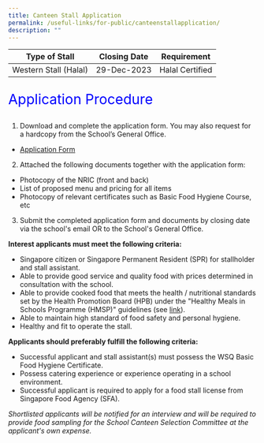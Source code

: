 ```yaml
---
title: Canteen Stall Application
permalink: /useful-links/for-public/canteenstallapplication/
description: ""
---
```

| Type of Stall | Closing Date | Requirement |
| -------- | -------- | -------- |
| Western Stall (Halal)     | 29-Dec-2023     | Halal Certified  |

<p style="color:blue; font-size:28px">Application Procedure</p>

1.  Download and complete the application form. You may also request for a hardcopy from the School’s General Office.

*  [Application Form](/files/appexistingsch.pdf)

2.  Attached the following documents together with the application form:

*   Photocopy of the NRIC (front and back)
*   List of proposed menu and pricing for all items
*   Photocopy of relevant certificates such as Basic Food Hygiene Course, etc

3.  Submit the completed application form and documents by closing date via the school's email OR to the School's General Office.

**Interest applicants must meet the following criteria:**

*   Singapore citizen or Singapore Permanent Resident (SPR) for stallholder and stall assistant.
*   Able to provide good service and quality food with prices determined in consultation with the school.
*   Able to provide cooked food that meets the health / nutritional standards set by the Health Promotion Board (HPB) under the "Healthy Meals in Schools Programme (HMSP)" guidelines (see&nbsp;[link](https://www.hpb.gov.sg/schools/school-programmes/healthy-meals-in-schools-programme)).
*   Able to maintain high standard of food safety and personal hygiene.
*   Healthy and fit to operate the stall.

**Applicants should preferably fulfill the following criteria:**

*   Successful applicant and stall assistant(s) must possess the WSQ Basic Food Hygiene Certificate.
*   Possess catering experience or experience operating in a school environment.
*   Successful applicant is required to apply for a food stall license from Singapore Food Agency (SFA).

_Shortlisted applicants will be notified for an interview and will be required to provide food sampling for the School Canteen Selection Committee at the applicant's own expense._
